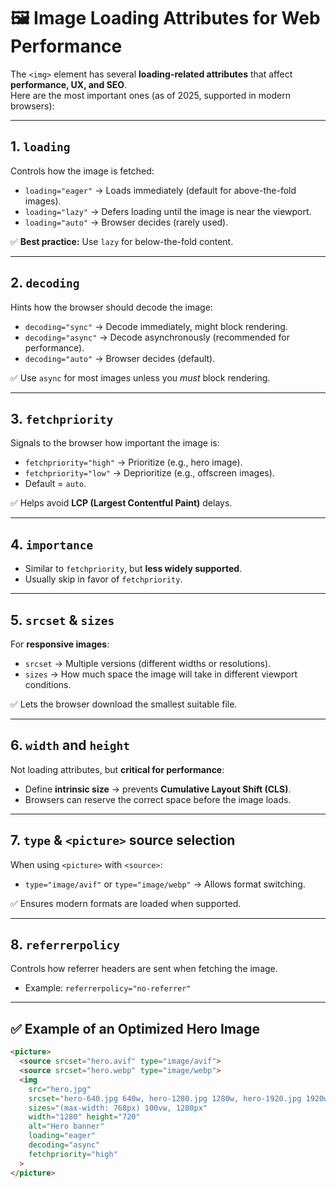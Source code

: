 # 🖼️ Image Loading Attributes for Web Performance

The `<img>` element has several **loading-related attributes** that affect **performance, UX, and SEO**.  
Here are the most important ones (as of 2025, supported in modern browsers):  

---

## 1. `loading`
Controls how the image is fetched:

- `loading="eager"` → Loads immediately (default for above-the-fold images).  
- `loading="lazy"` → Defers loading until the image is near the viewport.  
- `loading="auto"` → Browser decides (rarely used).  

✅ **Best practice:** Use `lazy` for below-the-fold content.

---

## 2. `decoding`
Hints how the browser should decode the image:

- `decoding="sync"` → Decode immediately, might block rendering.  
- `decoding="async"` → Decode asynchronously (recommended for performance).  
- `decoding="auto"` → Browser decides (default).  

✅ Use `async` for most images unless you *must* block rendering.

---

## 3. `fetchpriority`
Signals to the browser how important the image is:

- `fetchpriority="high"` → Prioritize (e.g., hero image).  
- `fetchpriority="low"` → Deprioritize (e.g., offscreen images).  
- Default = `auto`.  

✅ Helps avoid **LCP (Largest Contentful Paint)** delays.

---

## 4. `importance`
- Similar to `fetchpriority`, but **less widely supported**.  
- Usually skip in favor of `fetchpriority`.

---

## 5. `srcset` & `sizes`
For **responsive images**:  

- `srcset` → Multiple versions (different widths or resolutions).  
- `sizes` → How much space the image will take in different viewport conditions.  

✅ Lets the browser download the smallest suitable file.

---

## 6. `width` and `height`
Not loading attributes, but **critical for performance**:

- Define **intrinsic size** → prevents **Cumulative Layout Shift (CLS)**.  
- Browsers can reserve the correct space before the image loads.

---

## 7. `type` & `<picture>` source selection
When using `<picture>` with `<source>`:

- `type="image/avif"` or `type="image/webp"` → Allows format switching.  

✅ Ensures modern formats are loaded when supported.

---

## 8. `referrerpolicy`
Controls how referrer headers are sent when fetching the image.  

- Example: `referrerpolicy="no-referrer"`

---

## ✅ Example of an Optimized Hero Image

```html
<picture>
  <source srcset="hero.avif" type="image/avif">
  <source srcset="hero.webp" type="image/webp">
  <img 
    src="hero.jpg" 
    srcset="hero-640.jpg 640w, hero-1280.jpg 1280w, hero-1920.jpg 1920w"
    sizes="(max-width: 768px) 100vw, 1280px"
    width="1280" height="720"
    alt="Hero banner"
    loading="eager"
    decoding="async"
    fetchpriority="high"
  >
</picture>
